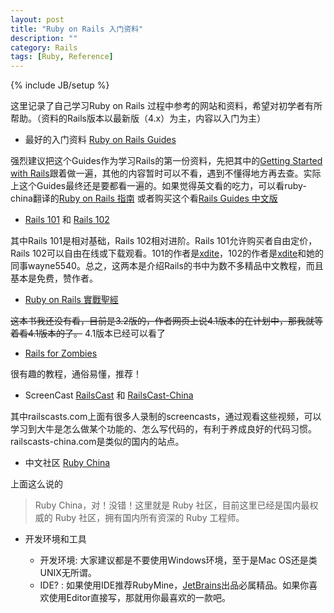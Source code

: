```yaml
---
layout: post
title: "Ruby on Rails 入门资料"
description: ""
category: Rails
tags: [Ruby, Reference]
---
```

{% include JB/setup %}

这里记录了自己学习Ruby on Rails 过程中参考的网站和资料，希望对初学者有所帮助。（资料的Rails版本以最新版（4.x）为主，内容以入门为主）

- 最好的入门资料 [Ruby on Rails Guides](http://guides.rubyonrails.org/)

强烈建议把这个Guides作为学习Rails的第一份资料，先把其中的[Getting Started with Rails](http://guides.rubyonrails.org/getting_started.html)跟着做一遍，其他的内容暂时可以不看，遇到不懂得地方再去查。实际上这个Guides最终还是要都看一遍的。如果觉得英文看的吃力，可以看ruby-china翻译的[Ruby on Rails 指南](http://guides.ruby-china.org/) 或者购买这个看[Rails Guides 中文版](https://leanpub.com/rails-guides-cn)

- [Rails 101](https://leanpub.com/rails-101) 和 [Rails 102](https://www.gitbook.io/book/rocodev/rails-102)

其中Rails 101是相对基础，Rails 102相对进阶。Rails 101允许购买者自由定价，Rails 102可以自由在线或下载观看。101的作者是[xdite](http://blog.xdite.net/)，102的作者是[xdite](http://blog.xdite.net/)和她的同事wayne5540。总之，这两本是介绍Rails的书中为数不多精品中文教程，而且基本是免费，赞作者。

- [Ruby on Rails 實戰聖經](http://ihower.tw/rails4/index.html)

~~这本书我还没有看，目前是3.2版的，作者网页上说4.1版本的在计划中，那我就等着看4.1版本的了。~~
4.1版本已经可以看了

- [Rails for Zombies](http://railsforzombies.org/)

很有趣的教程，通俗易懂，推荐！

- ScreenCast [RailsCast](http://railscasts.com/) 和 [RailsCast-China](http://railscasts-china.com/)

其中railscasts.com上面有很多人录制的screencasts，通过观看这些视频，可以学习到大牛是怎么做某个功能的、怎么写代码的，有利于养成良好的代码习惯。railscasts-china.com是类似的国内的站点。

- 中文社区 [Ruby China](https://ruby-china.org/)

上面这么说的

> Ruby China，对！没错！这里就是 Ruby 社区，目前这里已经是国内最权威的 Ruby 社区，拥有国内所有资深的 Ruby 工程师。

- 开发环境和工具

  + 开发环境: 大家建议都是不要使用Windows环境，至于是Mac OS还是类UNIX无所谓。
  + IDE? : 如果使用IDE推荐RubyMine，[JetBrains](http://www.jetbrains.com/)出品必属精品。如果你喜欢使用Editor直接写，那就用你最喜欢的一款吧。
 
